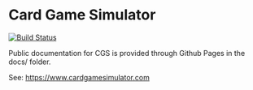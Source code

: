 # Card Game Simulator
[![Build Status](https://travis-ci.com/finol-digital/Card-Game-Simulator.svg?branch=master)](https://travis-ci.com/finol-digital/Card-Game-Simulator)

Public documentation for CGS is provided through Github Pages in the docs/ folder.

See: https://www.cardgamesimulator.com
